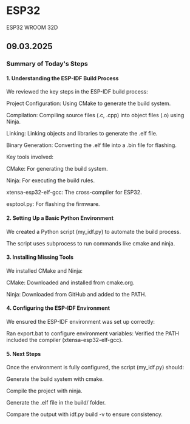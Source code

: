 # ESP32

ESP32 WROOM 32D

## 09.03.2025

### Summary of Today's Steps

#### 1. Understanding the ESP-IDF Build Process

We reviewed the key steps in the ESP-IDF build process:

Project Configuration: Using CMake to generate the build system.

Compilation: Compiling source files (.c, .cpp) into object files (.o) using Ninja.

Linking: Linking objects and libraries to generate the .elf file.

Binary Generation: Converting the .elf file into a .bin file for flashing.

Key tools involved:

CMake: For generating the build system.

Ninja: For executing the build rules.

xtensa-esp32-elf-gcc: The cross-compiler for ESP32.

esptool.py: For flashing the firmware.

#### 2. Setting Up a Basic Python Environment

We created a Python script (my_idf.py) to automate the build process.

The script uses subprocess to run commands like cmake and ninja.

#### 3. Installing Missing Tools

We installed CMake and Ninja:

CMake: Downloaded and installed from cmake.org.

Ninja: Downloaded from GitHub and added to the PATH.

#### 4. Configuring the ESP-IDF Environment

We ensured the ESP-IDF environment was set up correctly:

Ran export.bat to configure environment variables:
Verified the PATH included the compiler (xtensa-esp32-elf-gcc).

#### 5. Next Steps

Once the environment is fully configured, the script (my_idf.py) should:

Generate the build system with cmake.

Compile the project with ninja.

Generate the .elf file in the build/ folder.

Compare the output with idf.py build -v to ensure consistency.
